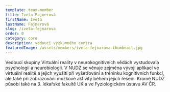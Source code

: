 ```yaml
---
template: team-member
title: Iveta Fajnerová
firstName: Iveta
lastName: Fajnerová
slug: /iveta-fejnarova
order: 0
category: core
description: vedoucí výzkumného centra
featuredImage: /assets/members/iveta-fejnarova-thumbnail.jpg
---
```


Vedoucí skupiny Virtuální reality v neurokognitivních vědách vystudovala psychologii a neurobiologii. V NUDZ se věnuje zejména vývoji aplikací ve virtuální realitě a jejich využití při vyšetřování a tréninku kognitivních funkcí, ale také při zobrazování mozkové aktivity během jejich řešení. Kromě NUDZ působí také na 3. lékařské fakultě UK a ve Fyziologickém ústavu AV ČR.

